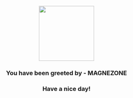 <p align="center">
            <img src="https://raw.githubusercontent.com/PokeAPI/sprites/master/sprites/pokemon/462.png" width="150" height="150">
          </p>
          <h3 align="center">You have been greeted by - <b>MAGNEZONE</b></h3>
          <h3 align="center">Have a nice day!</h3>
